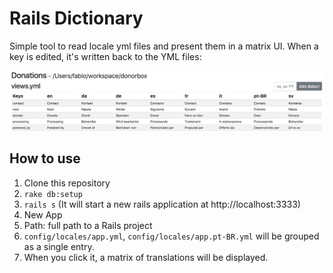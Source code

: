 # Rails Dictionary

Simple tool to read locale yml files and present them in a matrix UI.
When a key is edited, it's written back to the YML files:

![Example](https://raw.githubusercontent.com/fabiolnm/rails-dictionary/7137d1c454f0405a9f990aafb2724fca833a514e/public/example.png)

## How to use

1. Clone this repository
2. `rake db:setup`
3. `rails s` (It will start a new rails application at http://localhost:3333)
4. New App
5. Path: full path to a Rails project
6. `config/locales/app.yml`, `config/locales/app.pt-BR.yml` will be grouped
as a single entry.
7. When you click it, a matrix of translations will be displayed.
